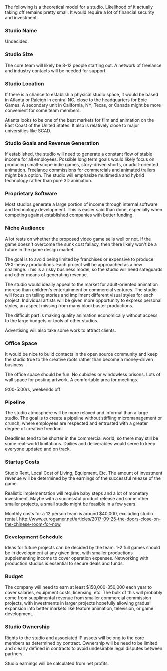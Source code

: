 The following is a theoretical model for a studio.  Likelihood of it actually taking off remains pretty small. It would require a lot of financial security and investment.

### Studio Name
Undecided.  

### Studio Size
The core team will likely be 8-12 people starting out.  A network of freelance and industry contacts will be needed for support.

### Studio Location
If there is a chance to establish a physical studio space, it would be based in Atlanta or Raleigh in central NC, close to the headquarters for Epic Games.  A secondary unit in California, NY, Texas, or Canada might be more convenient for some team members.

Atlanta looks to be one of the best markets for film and animation on the East Coast of the United States. It also is relatively close to major universities like SCAD.

### Studio Goals and Revenue Generation
If established, the studio will need to generate a constant flow of stable income for all employees.  Possible long term goals would likely focus on producing small-scope indie games, story-driven shorts, or adult-oriented animation.  Freelance commissions for commercials and animated trailers might be a option.  The studio will emphasize multimedia and hybrid technology rather than pure 3D animation.  

### Proprietary Software
Most studios generate a large portion of income through internal software and technology development.  This is easier said than done, especially when competing against established companies with better funding.

### Niche Audience
A lot rests on whether the proposed video game sells well or not.  If the game doesn't overcome the sunk cost fallacy, then there likely won't be a future in the game design market.

The goal is to avoid being limited by franchises or expensive to produce VFX-heavy productions.  Each project will be approached as a new challenge. This is a risky business model, so the studio will need safeguards and other means of generating revenue.

The studio would ideally appeal to the market for adult-oriented animation moreso than children's entertainment or commercial ventures.  The studio will focus on telling stories and impliment different visual styles for each project.  Individual artists will be given more opportunity to express personal styles, an aspect missing from many blockbuster productions.

The difficult part is making quality animation economically without access to the large budgets or tools of other studios.

Advertising will also take some work to attract clients.

### Office Space
It would be nice to build contacts in the open source community and keep the studio true to the creative roots rather than become a money-driven business.

The office space should be fun.  No cubicles or windowless prisons.  Lots of wall space for posting artwork.  A comfortable area for meetings.

9:00-5:00rs, weekends off

### Pipeline
The studio atmosphere will be more relaxed and informal than a large studio.  The goal is to create a pipeline without stiffling micromanagement or crunch, where employees are respected and entrusted with a greater degree of creative freedom.  

Deadlines tend to be shorter in the commercial world, so there may still be some real-world limitations.  Dailies and deliverables would serve to keep everyone updated and on track.

### Startup Costs
Studio Rent, Local Cost of Living, Equipment, Etc.  The amount of investment revenue will be determined by the earnings of the successful release of the game.

Realistic implementation will require baby steps and a lot of monetary investment.  Maybe with a successful product release and some other smaller projects, a small studio might be feasible in a few years.

Monthly costs for a 12 person team is around $40,000, excluding studio rental.
http://www.eurogamer.net/articles/2017-09-25-the-doors-close-on-the-chinese-room-for-now

### Development Schedule
Ideas for future projects can be decided by the team. 1-2 full games should be in development at any given time, with smaller productions supplementing income to cover operation expenses.  Networking with production studios is essential to secure deals and funds.

### Budget
The company will need to earn at least $150,000-350,000 each year to cover salaries, equipment costs, licensing, etc.  The bulk of this will probably come from supplimental revenue from smaller commercial commission projects, with investments in larger projects hopefully allowing gradual expansion into better markets like feature animation, television, or game development. 

### Studio Ownership
Rights to the studio and associated IP assets will belong to the core members as determined by contract.  Ownership will be need to be limited and clearly defined in contracts to avoid undesirable legal disputes between partners.

Studio earnings will be calculated from net profits.

